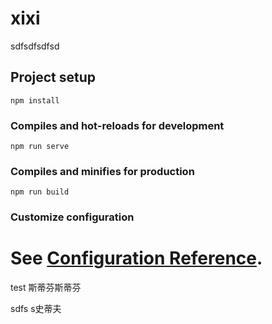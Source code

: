 # xixi
sdfsdfsdfsd
## Project setup
```
npm install
```

### Compiles and hot-reloads for development
```
npm run serve
```

### Compiles and minifies for production
```
npm run build
```

### Customize configuration
See [Configuration Reference](https://cli.vuejs.org/config/).
=======
test
斯蒂芬斯蒂芬

sdfs
s史蒂夫
